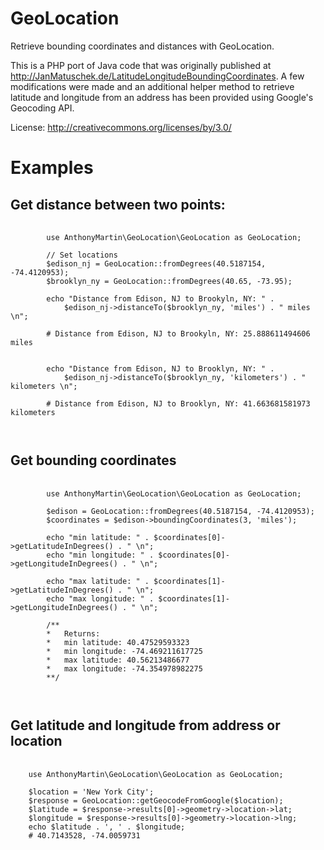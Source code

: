 GeoLocation
===========

Retrieve bounding coordinates and distances with GeoLocation.

This is a PHP port of Java code that was originally published at
<a href="http://JanMatuschek.de/LatitudeLongitudeBoundingCoordinates">
http://JanMatuschek.de/LatitudeLongitudeBoundingCoordinates</a>. A few modifications were made and an additional helper method to retrieve latitude and longitude from an address has been provided using Google's Geocoding API. <br />

License:
http://creativecommons.org/licenses/by/3.0/

Examples
========

Get distance between two points:
--------------------------------------------------------
<pre>
	<code>
		use AnthonyMartin\GeoLocation\GeoLocation as GeoLocation;
		
		// Set locations
		$edison_nj = GeoLocation::fromDegrees(40.5187154, -74.4120953);
		$brooklyn_ny = GeoLocation::fromDegrees(40.65, -73.95);

		echo "Distance from Edison, NJ to Brookyln, NY: " . 
			$edison_nj->distanceTo($brooklyn_ny, 'miles') . " miles \n";

		# Distance from Edison, NJ to Brookyln, NY: 25.888611494606 miles 


		echo "Distance from Edison, NJ to Brooklyn, NY: " . 
			$edison_nj->distanceTo($brooklyn_ny, 'kilometers') . " kilometers \n";

		# Distance from Edison, NJ to Brooklyn, NY: 41.663681581973 kilometers 

	</code>
</pre>


Get bounding coordinates
--------------------------------------------------------
<pre>
	<code>
		use AnthonyMartin\GeoLocation\GeoLocation as GeoLocation;
		
		$edison = GeoLocation::fromDegrees(40.5187154, -74.4120953);
		$coordinates = $edison->boundingCoordinates(3, 'miles');

		echo "min latitude: " . $coordinates[0]->getLatitudeInDegrees() . " \n";
		echo "min longitude: " . $coordinates[0]->getLongitudeInDegrees() . " \n";

		echo "max latitude: " . $coordinates[1]->getLatitudeInDegrees() . " \n";
		echo "max longitude: " . $coordinates[1]->getLongitudeInDegrees() . " \n";

		/**
		*	Returns:
		*	min latitude: 40.47529593323 
		*	min longitude: -74.469211617725 
		*	max latitude: 40.56213486677 
		*	max longitude: -74.354978982275 
		**/

	</code>
</pre>

Get latitude and longitude from address or location
--------------------------------------------------------
<pre>
	<code>
	use AnthonyMartin\GeoLocation\GeoLocation as GeoLocation;
	
	$location = 'New York City';
	$response = GeoLocation::getGeocodeFromGoogle($location);
	$latitude = $response->results[0]->geometry->location->lat;
	$longitude = $response->results[0]->geometry->location->lng;
	echo $latitude . ', ' . $longitude;
	# 40.7143528, -74.0059731
	</code>
</pre>
